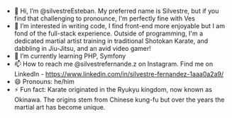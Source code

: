 - 👋 Hi, I’m @silvestreEsteban. My preferred name is Silvestre, but if you find that challenging to pronounce, I'm perfectly fine with Ves
- 👀 I’m interested in writing code, I find front-end more enjoyable but I am fond of the full-stack experience. Outside of programming, I'm a dedicated martial artist training in traditional Shotokan Karate, and dabbling in Jiu-Jitsu, and an avid video gamer!
- 🌱 I’m currently learning PHP, Symfony
- 📫 How to reach me @silvestrefernande.z on Instagram. Find me on LinkedIn - https://www.linkedin.com/in/silvestre-fernandez-1aaa0a2a9/
- 😄 Pronouns: he/him
- ⚡ Fun fact: Karate originated in the Ryukyu kingdom, now known as Okinawa. The origins stem from Chinese kung-fu but over the years the martial art has become unique.

<!---
silvestreEsteban/silvestreEsteban is a ✨ special ✨ repository because its `README.md` (this file) appears on your GitHub profile.
You can click the Preview link to take a look at your changes.
--->
